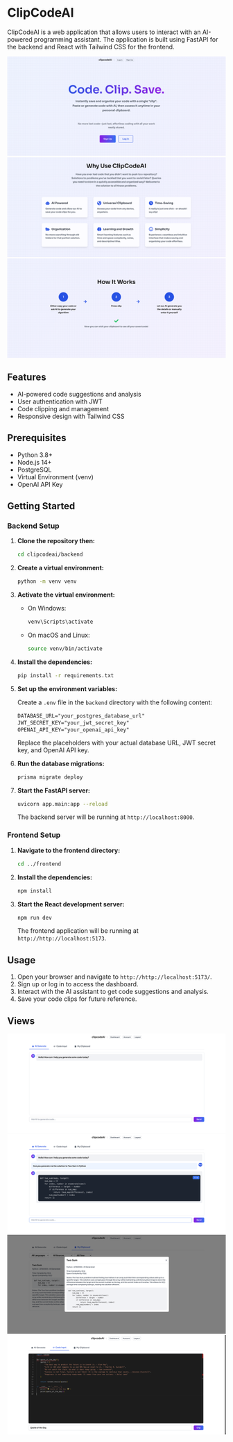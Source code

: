 # ClipCodeAI

ClipCodeAI is a web application that allows users to interact with an AI-powered programming assistant. The application is built using FastAPI for the backend and React with Tailwind CSS for the frontend.

![Home](frontend/src/assets/images/Home.png)
![About](frontend/src/assets/images/About.png)
![How it works](frontend/src/assets/images/How-it-works.png)

## Features

- AI-powered code suggestions and analysis
- User authentication with JWT
- Code clipping and management
- Responsive design with Tailwind CSS

## Prerequisites

- Python 3.8+
- Node.js 14+
- PostgreSQL
- Virtual Environment (venv)
- OpenAI API Key

## Getting Started

### Backend Setup

1. **Clone the repository then:**

   ```bash
   cd clipcodeai/backend
   ```

2. **Create a virtual environment:**

   ```bash
   python -m venv venv
   ```

3. **Activate the virtual environment:**

   - On Windows:

     ```bash
     venv\Scripts\activate
     ```

   - On macOS and Linux:

     ```bash
     source venv/bin/activate
     ```

4. **Install the dependencies:**

   ```bash
   pip install -r requirements.txt
   ```

5. **Set up the environment variables:**

   Create a `.env` file in the `backend` directory with the following content:

   ```plaintext
   DATABASE_URL="your_postgres_database_url"
   JWT_SECRET_KEY="your_jwt_secret_key"
   OPENAI_API_KEY="your_openai_api_key"
   ```

   Replace the placeholders with your actual database URL, JWT secret key, and OpenAI API key.

6. **Run the database migrations:**

   ```bash
   prisma migrate deploy
   ```

7. **Start the FastAPI server:**

   ```bash
   uvicorn app.main:app --reload
   ```

   The backend server will be running at `http://localhost:8000`.

### Frontend Setup

1. **Navigate to the frontend directory:**

   ```bash
   cd ../frontend
   ```

2. **Install the dependencies:**

   ```bash
   npm install
   ```

3. **Start the React development server:**

   ```bash
   npm run dev
   ```

   The frontend application will be running at `http://http://localhost:5173`.

## Usage

1. Open your browser and navigate to `http://http://localhost:5173/`.
2. Sign up or log in to access the dashboard.
3. Interact with the AI assistant to get code suggestions and analysis.
4. Save your code clips for future reference.

## Views

![Dashboard](frontend/src/assets/images/Dashboard.png)
![AI](frontend/src/assets/images/AI.png)
![Clipboard](frontend/src/assets/images/Clipboard.png)
![Code Input](frontend/src/assets/images/Code-input.png)